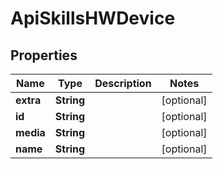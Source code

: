 
# ApiSkillsHWDevice

## Properties
Name | Type | Description | Notes
------------ | ------------- | ------------- | -------------
**extra** | **String** |  |  [optional]
**id** | **String** |  |  [optional]
**media** | **String** |  |  [optional]
**name** | **String** |  |  [optional]



